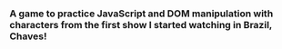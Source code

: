 ### A game to practice JavaScript and DOM manipulation with characters from the first show I started watching in Brazil, Chaves!